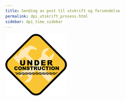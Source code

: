 ```yaml
---
title: Sending av post til utskrift og forsendelse
permalink: dpi_utskrift_prosess.html
sidebar: dpi_timo_sidebar
---
```


![](/images/dpi/underarbeide.png)
